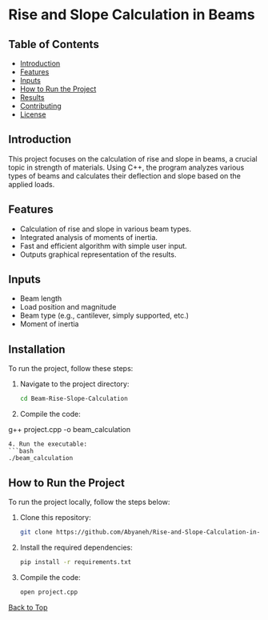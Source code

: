 # Rise and Slope Calculation in Beams 

## Table of Contents
- [Introduction](#introduction)
- [Features](#features)
- [Inputs](#inputs)
- [How to Run the Project](#How-to-Run-the-Project)
- [Results](#results)
- [Contributing](#contributing)
- [License](#license)

## Introduction
This project focuses on the calculation of rise and slope in beams, a crucial topic in strength of materials. Using C++, the program analyzes various types of beams and calculates their deflection and slope based on the applied loads.

## Features
- Calculation of rise and slope in various beam types.
- Integrated analysis of moments of inertia.
- Fast and efficient algorithm with simple user input.
- Outputs graphical representation of the results.

## Inputs
- Beam length
- Load position and magnitude
- Beam type (e.g., cantilever, simply supported, etc.)
- Moment of inertia

## Installation
To run the project, follow these steps:

1. Navigate to the project directory:
   ```bash
   cd Beam-Rise-Slope-Calculation
   ```
2. Compile the code:
   
g++ project.cpp -o beam_calculation
   ```
4. Run the executable:
   ```bash
./beam_calculation
   ```



## How to Run the Project
To run the project locally, follow the steps below:

1. Clone this repository:
    ```bash
    git clone https://github.com/Abyaneh/Rise-and-Slope-Calculation-in-Beams/tree/main
    ```

2. Install the required dependencies:
    ```bash
    pip install -r requirements.txt
    ```
3. Compile the code:
    ```bash
    open project.cpp
    ```

[Back to Top](#table-of-contents)

